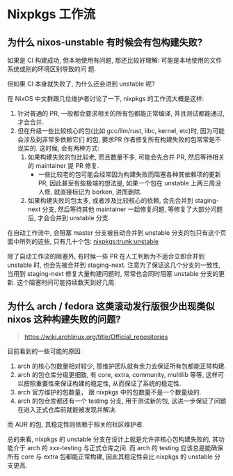 # Nixpkgs 工作流

## 为什么 nixos-unstable 有时候会有包构建失败?

如果是 CI 构建成功, 但本地使用有问题, 那还比较好理解: 可能是本地使用的文件系统或别的环境区别导致的问
题.

但如果 CI 本身就失败了, 为什么还会进到 unstable 呢?

在 NixOS 中文群跟几位维护者讨论了一下, nixpkgs 的工作流大概是这样:

1. 针对普通的 PR, 一般都会要求相关的所有包都能正常编译, 并且测试都能通过, 才会合并.
2. 但在升级一些比较核心的包(比如 gcc/llm/rust, libc, kernel, etc)时, 因为可能会涉及到非常多依赖它们
   的包, 要求PR 作者修复所有构建失败的包常常是不现实的. 这时候, 会有两种方式:
   1. 如果构建失败的包比较老, 而且数量不多, 可能会先合并 PR, 然后等待相关的 maintainer 提 PR 修复.
      - 一些比较老的包可能会经常因为构建失败而阻塞各种其依赖项的更新 PR, 因此甚至有些极端的想法是,
        如果一个包在 unstable 上两三周没人修, 就直接标记为 borken, 进而删除.
   1. 如果构建失败的包太多, 或者涉及比较核心的依赖, 会先合并到 staging-next 分支, 然后等待其他
      maintainer 一起修复问题, 等修复了大部分问题后, 才会合并到 unstable 分支.

在自动工作流中, 会阻塞 master 分支被自动合并到 unstable 分支的包只有这个页面中所列的这些, 只有几十个包:
[nixpkgs:trunk:unstable](https://hydra.nixos.org/job/nixpkgs/trunk/unstable#tabs-constituents)

除了自动工作流的阻塞外, 有时候一些 PR 在人工判断为不适合立即合并到 unstable 时, 也会先被合并到 staging-next.
注意为了保证这几个分支的一致性, 当用到 staging-next 修复大量构建问题时, 常常也会同时阻塞 unstable 分支的更新.
这个阻塞时间可能持续数天到好几周.


## 为什么 arch / fedora 这类滚动发行版很少出现类似 nixos 这种构建失败的问题?

> https://wiki.archlinux.org/title/Official_repositories

目前看到的一些可能的原因:

1. arch 的核心包数量相对较少, 那维护团队就有余力去保证所有包都能正常构建.
2. arch 的包仓库分级更细致, 有 core, extra, community, multilib 等等, 这样可以按照重要性来保证构建的稳定性, 从而保证了系统的稳定性.
3. arch 官方维护的包数量， 跟 nixpkgs 中的包数量不是一个数量级的.
4. arch 的包仓库都还有一个 testing 分支, 用于测试新的包, 这进一步保证了问题在进入正式仓库前就能被发现并解决.

而 AUR 的包, 其稳定性则依赖于相关的社区维护者.

总的来看, nixpkgs 的 unstable 分支在设计上就是允许非核心包构建失败的, 其功能介于 arch 的 xxx-testing 与正式仓库之间.
而 arch 的 testing 应该总是能确保所有 core 与 extra 包都能正常构建, 因此其稳定性会比 nixpkgs 的 unstable 分支更高.


